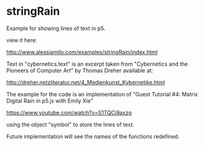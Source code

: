 # stringRain
Example for showing lines of text in p5.

view it here:

http://www.alessiamilo.com/examples/stringRain/index.html

Text in "cybernetics.text" is an excerpt taken from "Cybernetics and the Pioneers of Computer Art" by Thomas Dreher
available at:

http://dreher.netzliteratur.net/4_Medienkunst_Kybernetike.html

The example for the code is an implementation of "Guest Tutorial #4: Matrix Digital Rain in p5.js with Emily Xie"

https://www.youtube.com/watch?v=S1TQCi9axzg

using the object "symbol" to store the lines of text.

Future implementation will see the names of the functions redefined.
